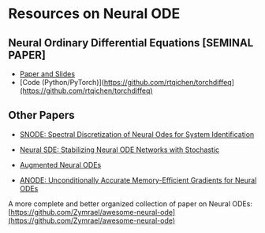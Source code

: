 # Resources on Neural ODE

## Neural Ordinary Differential Equations [SEMINAL PAPER]
 - [Paper and Slides](https://drive.google.com/drive/folders/1-E2ZEJzIdDz13ec8mQ2OTlM2_h9aOh5O?usp=sharing)
 - [Code (Python/PyTorch)](https://github.com/rtqichen/torchdiffeq](https://github.com/rtqichen/torchdiffeq)

## Other Papers

- [SNODE: Spectral Discretization of Neural Odes for System Identification](https://arxiv.org/pdf/1906.07038.pdf)

- [Neural SDE: Stabilizing Neural ODE Networks with Stochastic](https://arxiv.org/pdf/1906.02355.pdf)

- [Augmented Neural ODEs](https://arxiv.org/abs/1904.01681)

- [ANODE: Unconditionally Accurate
Memory-Efficient Gradients for Neural ODEs](https://arxiv.org/abs/1902.10298)

A more complete and better organized collection of paper on Neural ODEs: [https://github.com/Zymrael/awesome-neural-ode](https://github.com/Zymrael/awesome-neural-ode)
